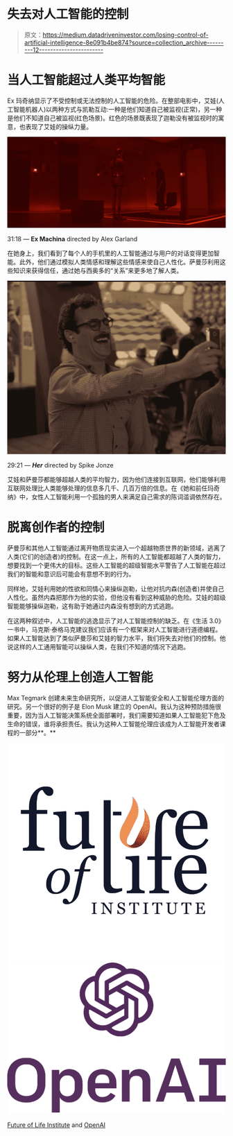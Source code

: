 # 失去对人工智能的控制

> 原文：<https://medium.datadriveninvestor.com/losing-control-of-artificial-intelligence-8e091b4be874?source=collection_archive---------12----------------------->

# **当人工智能超过人类平均智能**

Ex 玛奇纳显示了不受控制或无法控制的人工智能的危险。在整部电影中，艾娃(人工智能机器人)以两种方式与凯勒互动:一种是他们知道自己被监视(正常)，另一种是他们不知道自己被监视(红色场景)。红色的场景既表现了迦勒没有被监视时的寓意，也表现了艾娃的操纵力量。

![](img/e9dce62daf842cadffa2d5721b0ed3e2.png)

31:18 — **Ex Machina** directed by Alex Garland

在她身上，我们看到了每个人的手机里的人工智能通过与用户的对话变得更加智能。此外，他们通过模拟人类情感和理解这些情感来使自己人性化。萨曼莎利用这些知识来获得信任，通过她与西奥多的“关系”来更多地了解人类。

![](img/c65c588f4d16f512537afa84284ef34a.png)

29:21 — ***Her*** directed by Spike Jonze

艾娃和萨曼莎都能够超越人类的平均智力，因为他们连接到互联网，他们能够利用互联网处理比人类能够处理的信息多几千、几百万倍的信息。在《她和前任玛奇纳》中，女性人工智能利用一个孤独的男人来满足自己需求的陈词滥调依然存在。

# **脱离创作者的控制**

萨曼莎和其他人工智能通过离开物质现实进入一个超越物质世界的新领域，逃离了人类(它们的创造者)的控制。在这一点上，所有的人工智能都超越了人类的智力，想要找到一个更伟大的目标。这些人工智能的超级智能水平警告了人工智能在超过我们的智能和意识后可能会有意想不到的行为。

同样地，艾娃利用她的性欲和同情心来操纵迦勒，让他对抗内森(创造者)并使自己人性化。虽然内森把那作为他的实验，但他没有看到这种威胁的危险。艾娃的超级智能能够操纵迦勒，这有助于她通过内森没有想到的方式逃跑。

在这两种叙述中，人工智能的逃逸显示了对人工智能控制的缺乏。在《生活 3.0》一书中，马克斯·泰格马克建议我们应该有一个框架来对人工智能进行道德编程。如果人工智能达到了类似萨曼莎和艾娃的智力水平，我们将失去对他们的控制。他说这样的人工通用智能可以操纵人类，在我们不知道的情况下逃跑。

# **努力从伦理上创造人工智能**

Max Tegmark 创建未来生命研究所，以促进人工智能安全和人工智能伦理方面的研究。另一个很好的例子是 Elon Musk 建立的 OpenAI。我认为这种预防措施很重要，因为当人工智能决策系统全面部署时，我们需要知道如果人工智能犯下危及生命的错误，谁将承担责任。我认为这种人工智能伦理应该成为人工智能开发者课程的一部分**。**

![](img/aba33d465295e72a3fdba193bbb5ec05.png)![](img/1476bf322c4b824562460f196cab33d5.png)

[Future of Life Institute](https://futureoflife.org) and [OpenAI](https://openai.com/)